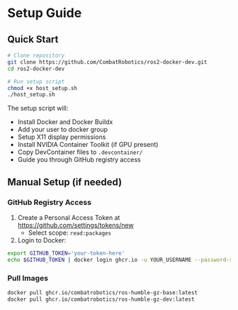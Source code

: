 # Setup Guide

## Quick Start

```bash
# Clone repository
git clone https://github.com/CombatRobotics/ros2-docker-dev.git
cd ros2-docker-dev

# Run setup script
chmod +x host_setup.sh
./host_setup.sh
```

The setup script will:
- Install Docker and Docker Buildx
- Add your user to docker group
- Setup X11 display permissions
- Install NVIDIA Container Toolkit (if GPU present)
- Copy DevContainer files to `.devcontainer/`
- Guide you through GitHub registry access

## Manual Setup (if needed)

### GitHub Registry Access
1. Create a Personal Access Token at https://github.com/settings/tokens/new
   - Select scope: `read:packages`
2. Login to Docker:
```bash
export GITHUB_TOKEN='your-token-here'
echo $GITHUB_TOKEN | docker login ghcr.io -u YOUR_USERNAME --password-stdin
```

### Pull Images
```bash
docker pull ghcr.io/combatrobotics/ros-humble-gz-base:latest
docker pull ghcr.io/combatrobotics/ros-humble-gz-dev:latest
```